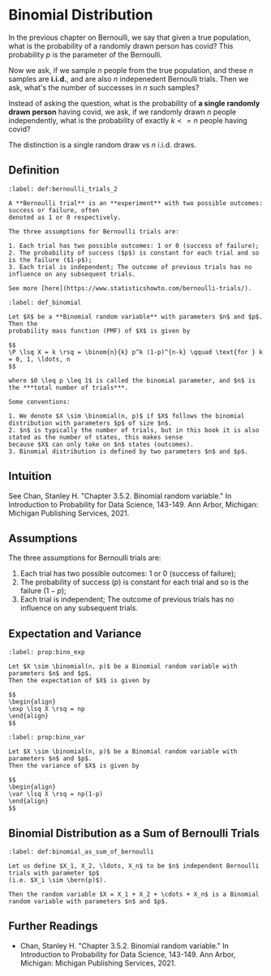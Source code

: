 # Binomial Distribution

In the previous chapter on Bernoulli, we say that given a true population,
what is the probability of a randomly drawn person has covid? This probability
$p$ is the parameter of the Bernoulli.

Now we ask, if we sample $n$ people from the true population, and these $n$ samples
are **i.i.d.**, and are also $n$ indepenedent Bernoulli trials. Then we ask,
what's the number of successes in $n$ such samples?

Instead of asking the question, what is the probability of **a single randomly drawn person**
having covid, we ask, if we randomly drawn $n$ people independently, what is the probability of exactly
$k <= n$ people having covid?

The distinction is a single random draw vs $n$ i.i.d. draws.

## Definition

```{prf:definition} Bernoulli Trials
:label: def:bernoulli_trials_2

A **Bernoulli trial** is an **experiment** with two possible outcomes: success or failure, often
denoted as 1 or 0 respectively.

The three assumptions for Bernoulli trials are:

1. Each trial has two possible outcomes: 1 or 0 (success of failure);
2. The probability of success ($p$) is constant for each trial and so is the failure ($1-p$);
3. Each trial is independent; The outcome of previous trials has no influence on any subsequent trials.

See more [here](https://www.statisticshowto.com/bernoulli-trials/).
```

````{prf:definition} Binomial Distribution
:label: def_binomial

Let $X$ be a **Binomial random variable** with parameters $n$ and $p$. Then the
probability mass function (PMF) of $X$ is given by

$$
\P \lsq X = k \rsq = \binom{n}{k} p^k (1-p)^{n-k} \qquad \text{for } k = 0, 1, \ldots, n
$$

where $0 \leq p \leq 1$ is called the binomial parameter, and $n$ is the ***total number of trials***.

Some conventions:

1. We denote $X \sim \binomial(n, p)$ if $X$ follows the binomial distribution with parameters $p$ of size $n$.
2. $n$ is typically the number of trials, but in this book it is also stated as the number of states, this makes sense
because $X$ can only take on $n$ states (outcomes).
3. Binomial distribution is defined by two parameters $n$ and $p$.
````

## Intuition

See Chan, Stanley H. "Chapter 3.5.2. Binomial random variable." In Introduction to Probability for Data Science, 143-149. Ann Arbor, Michigan: Michigan Publishing Services, 2021. 

## Assumptions

The three assumptions for Bernoulli trials are:

1. Each trial has two possible outcomes: 1 or 0 (success of failure);
2. The probability of success ($p$) is constant for each trial and so is the failure ($1-p$);
3. Each trial is independent; The outcome of previous trials has no influence on any subsequent trials.


## Expectation and Variance

```{prf:property} Expectation of Binomial Distribution
:label: prop:bino_exp

Let $X \sim \binomial(n, p)$ be a Binomial random variable with parameters $n$ and $p$.
Then the expectation of $X$ is given by

$$
\begin{align}
\exp \lsq X \rsq = np
\end{align}
$$
```

```{prf:property} Variance of Binomial Distribution
:label: prop:bino_var

Let $X \sim \binomial(n, p)$ be a Binomial random variable with parameters $n$ and $p$.
Then the variance of $X$ is given by

$$
\begin{align}
\var \lsq X \rsq = np(1-p)
\end{align}
$$
```

## Binomial Distribution as a Sum of Bernoulli Trials

```{prf:definition} Binomial Distribution as a Sum of Bernoulli Trials
:label: def:binomial_as_sum_of_bernoulli

Let us define $X_1, X_2, \ldots, X_n$ to be $n$ independent Bernoulli trials with parameter $p$ 
(i.e. $X_i \sim \bern(p)$). 

Then the random variable $X = X_1 + X_2 + \cdots + X_n$ is a Binomial random variable with parameters $n$ and $p$.
```

## Further Readings

- Chan, Stanley H. "Chapter 3.5.2. Binomial random variable." In Introduction to Probability for Data Science, 143-149. Ann Arbor, Michigan: Michigan Publishing Services, 2021. 